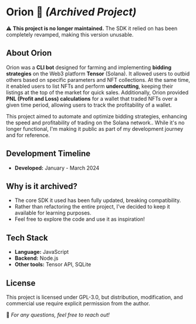 # Orion 🚀 *(Archived Project)*  

⚠️ **This project is no longer maintained.** The SDK it relied on has been completely revamped, making this version unusable.  

## About Orion  
Orion was a **CLI bot** designed for farming and implementing **bidding strategies** on the Web3 platform **Tensor** (Solana). It allowed users to outbid others based on specific parameters and NFT collections. At the same time, it enabled users to list NFTs and perform **undercutting**, keeping their listings at the top of the market for quick sales. Additionally, Orion provided **PNL (Profit and Loss) calculations** for a wallet that traded NFTs over a given time period, allowing users to track the profitability of a wallet.

This project aimed to automate and optimize bidding strategies, enhancing the speed and profitability of trading on the Solana network.. While it's no longer functional, I'm making it public as part of my development journey and for reference.


## Development Timeline  
- **Developed:** January - March 2024  

## Why is it archived?  
- The core SDK it used has been fully updated, breaking compatibility.  
- Rather than refactoring the entire project, I’ve decided to keep it available for learning purposes.  
- Feel free to explore the code and use it as inspiration!  

## Tech Stack  
- **Language:** JavaScript
- **Backend:** Node.js
- **Other tools:** Tensor API, SQLite  

## License  
This project is licensed under GPL-3.0, but distribution, modification, and commercial use require explicit permission from the author.  

📌 *For any questions, feel free to reach out!*  
